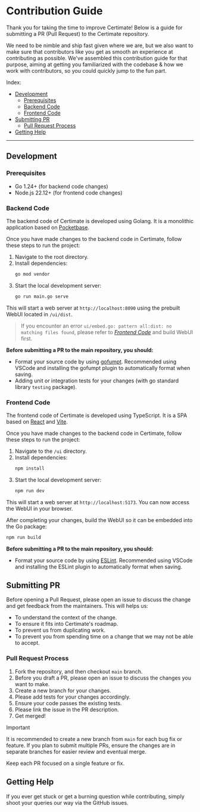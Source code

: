 # Contribution Guide

Thank you for taking the time to improve Certimate! Below is a guide for submitting a PR (Pull Request) to the Certimate repository.

We need to be nimble and ship fast given where we are, but we also want to make sure that contributors like you get as smooth an experience at contributing as possible. We've assembled this contribution guide for that purpose, aiming at getting you familiarized with the codebase & how we work with contributors, so you could quickly jump to the fun part.

Index:

- [Development](#development)
  - [Prerequisites](#prerequisites)
  - [Backend Code](#backend-code)
  - [Frontend Code](#frontend-code)
- [Submitting PR](#submitting-pr)
  - [Pull Request Process](#pull-request-process)
- [Getting Help](#getting-help)

---

## Development

### Prerequisites

- Go 1.24+ (for backend code changes)
- Node.js 22.12+ (for frontend code changes)

### Backend Code

The backend code of Certimate is developed using Golang. It is a monolithic application based on [Pocketbase](https://github.com/pocketbase/pocketbase).

Once you have made changes to the backend code in Certimate, follow these steps to run the project:

1. Navigate to the root directory.
2. Install dependencies:
   ```bash
   go mod vendor
   ```
3. Start the local development server:
   ```bash
   go run main.go serve
   ```

This will start a web server at `http://localhost:8090` using the prebuilt WebUI located in `/ui/dist`.

> If you encounter an error `ui/embed.go: pattern all:dist: no matching files found`, please refer to _[Frontend Code](#frontend-code)_ and build WebUI first.

**Before submitting a PR to the main repository, you should:**

- Format your source code by using [gofumpt](https://github.com/mvdan/gofumpt). Recommended using VSCode and installing the gofumpt plugin to automatically format when saving.
- Adding unit or integration tests for your changes (with go standard library `testing` package).

### Frontend Code

The frontend code of Certimate is developed using TypeScript. It is a SPA based on [React](https://github.com/facebook/react) and [Vite](https://github.com/vitejs/vite).

Once you have made changes to the backend code in Certimate, follow these steps to run the project:

1. Navigate to the `/ui` directory.
2. Install dependencies:
   ```bash
   npm install
   ```
3. Start the local development server:
   ```bash
   npm run dev
   ```

This will start a web server at `http://localhost:5173`. You can now access the WebUI in your browser.

After completing your changes, build the WebUI so it can be embedded into the Go package:

```bash
npm run build
```

**Before submitting a PR to the main repository, you should:**

- Format your source code by using [ESLint](https://github.com/eslint/eslint). Recommended using VSCode and installing the ESLint plugin to automatically format when saving.

## Submitting PR

Before opening a Pull Request, please open an issue to discuss the change and get feedback from the maintainers. This will helps us:

- To understand the context of the change.
- To ensure it fits into Certimate's roadmap.
- To prevent us from duplicating work.
- To prevent you from spending time on a change that we may not be able to accept.

### Pull Request Process

1. Fork the repository, and then checkout `main` branch.
2. Before you draft a PR, please open an issue to discuss the changes you want to make.
3. Create a new branch for your changes.
4. Please add tests for your changes accordingly.
5. Ensure your code passes the existing tests.
6. Please link the issue in the PR description.
7. Get merged!

> [!IMPORTANT]
>
> It is recommended to create a new branch from `main` for each bug fix or feature. If you plan to submit multiple PRs, ensure the changes are in separate branches for easier review and eventual merge.
>
> Keep each PR focused on a single feature or fix.

## Getting Help

If you ever get stuck or get a burning question while contributing, simply shoot your queries our way via the GitHub issues.
